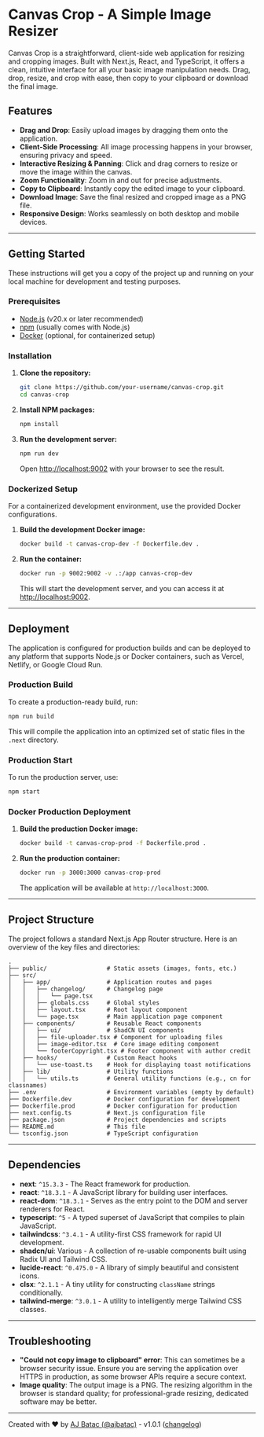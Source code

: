 # Canvas Crop - A Simple Image Resizer

Canvas Crop is a straightforward, client-side web application for resizing and cropping images. Built with Next.js, React, and TypeScript, it offers a clean, intuitive interface for all your basic image manipulation needs. Drag, drop, resize, and crop with ease, then copy to your clipboard or download the final image.

## Features

-   **Drag and Drop**: Easily upload images by dragging them onto the application.
-   **Client-Side Processing**: All image processing happens in your browser, ensuring privacy and speed.
-   **Interactive Resizing & Panning**: Click and drag corners to resize or move the image within the canvas.
-   **Zoom Functionality**: Zoom in and out for precise adjustments.
-   **Copy to Clipboard**: Instantly copy the edited image to your clipboard.
-   **Download Image**: Save the final resized and cropped image as a PNG file.
-   **Responsive Design**: Works seamlessly on both desktop and mobile devices.

---

## Getting Started

These instructions will get you a copy of the project up and running on your local machine for development and testing purposes.

### Prerequisites

-   [Node.js](https://nodejs.org/) (v20.x or later recommended)
-   [npm](https://www.npmjs.com/) (usually comes with Node.js)
-   [Docker](https://www.docker.com/) (optional, for containerized setup)

### Installation

1.  **Clone the repository:**
    ```sh
    git clone https://github.com/your-username/canvas-crop.git
    cd canvas-crop
    ```

2.  **Install NPM packages:**
    ```sh
    npm install
    ```

3.  **Run the development server:**
    ```sh
    npm run dev
    ```
    Open [http://localhost:9002](http://localhost:9002) with your browser to see the result.

### Dockerized Setup

For a containerized development environment, use the provided Docker configurations.

1.  **Build the development Docker image:**
    ```sh
    docker build -t canvas-crop-dev -f Dockerfile.dev .
    ```

2.  **Run the container:**
    ```sh
    docker run -p 9002:9002 -v .:/app canvas-crop-dev
    ```
    This will start the development server, and you can access it at [http://localhost:9002](http://localhost:9002).

---

## Deployment

The application is configured for production builds and can be deployed to any platform that supports Node.js or Docker containers, such as Vercel, Netlify, or Google Cloud Run.

### Production Build

To create a production-ready build, run:
```sh
npm run build
```
This will compile the application into an optimized set of static files in the `.next` directory.

### Production Start

To run the production server, use:
```sh
npm start
```

### Docker Production Deployment

1.  **Build the production Docker image:**
    ```sh
    docker build -t canvas-crop-prod -f Dockerfile.prod .
    ```

2.  **Run the production container:**
    ```sh
    docker run -p 3000:3000 canvas-crop-prod
    ```
    The application will be available at `http://localhost:3000`.

---

## Project Structure

The project follows a standard Next.js App Router structure. Here is an overview of the key files and directories:

```
.
├── public/                 # Static assets (images, fonts, etc.)
├── src/
│   ├── app/                # Application routes and pages
│   │   ├── changelog/      # Changelog page
│   │   │   └── page.tsx
│   │   ├── globals.css     # Global styles
│   │   ├── layout.tsx      # Root layout component
│   │   └── page.tsx        # Main application page component
│   ├── components/         # Reusable React components
│   │   ├── ui/             # ShadCN UI components
│   │   ├── file-uploader.tsx # Component for uploading files
│   │   ├── image-editor.tsx  # Core image editing component
│   │   └── footerCopyright.tsx # Footer component with author credit
│   ├── hooks/              # Custom React hooks
│   │   └── use-toast.ts    # Hook for displaying toast notifications
│   ├── lib/                # Utility functions
│   │   └── utils.ts        # General utility functions (e.g., cn for classnames)
├── .env                    # Environment variables (empty by default)
├── Dockerfile.dev          # Docker configuration for development
├── Dockerfile.prod         # Docker configuration for production
├── next.config.ts          # Next.js configuration file
├── package.json            # Project dependencies and scripts
├── README.md               # This file
└── tsconfig.json           # TypeScript configuration
```

---

## Dependencies

-   **next**: `^15.3.3` - The React framework for production.
-   **react**: `^18.3.1` - A JavaScript library for building user interfaces.
-   **react-dom**: `^18.3.1` - Serves as the entry point to the DOM and server renderers for React.
-   **typescript**: `^5` - A typed superset of JavaScript that compiles to plain JavaScript.
-   **tailwindcss**: `^3.4.1` - A utility-first CSS framework for rapid UI development.
-   **shadcn/ui**: Various - A collection of re-usable components built using Radix UI and Tailwind CSS.
-   **lucide-react**: `^0.475.0` - A library of simply beautiful and consistent icons.
-   **clsx**: `^2.1.1` - A tiny utility for constructing `className` strings conditionally.
-   **tailwind-merge**: `^3.0.1` - A utility to intelligently merge Tailwind CSS classes.

---

## Troubleshooting

-   **"Could not copy image to clipboard" error**: This can sometimes be a browser security issue. Ensure you are serving the application over HTTPS in production, as some browser APIs require a secure context.
-   **Image quality**: The output image is a PNG. The resizing algorithm in the browser is standard quality; for professional-grade resizing, dedicated software may be better.

---

Created with ❤️ by <a href="https://ajbatac.github.io/?=ImageCropper" target="_blank">AJ Batac (@ajbatac)</a> - v1.0.1 (<a href="/changelog" target="_top">changelog</a>)
